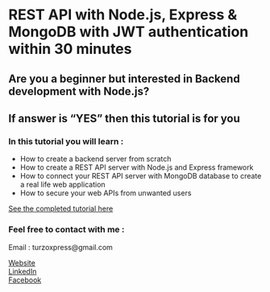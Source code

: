 <h1>REST API with Node.js, Express & MongoDB with JWT authentication within 30 minutes
</h1>
<h2>Are you a beginner but interested in Backend development with Node.js? </h2>
<h2>If answer is “YES” then this tutorial is for you</h2>
<h3>In this tutorial you will learn : </h3>
<ul>
  <li>How to create a backend server from scratch </li>
  <li>How to create a REST API server with Node.js and Express framework</li>
  <li>How to connect your REST API server with MongoDB database to create a real life web application</li>
<li>How to secure your web APIs from unwanted users</li>
</ul>  
<a href="https://turzo.org/2021/07/06/rest-api-with-node-express-mongodb-with-jwt-authentication-within-30-minutes/">See the completed tutorial here</a>

<h3>Feel free to contact with me : </h3>
<p> Email : turzoxpress@gmail.com </p>
<a href="https://turzo.org/">Website</a>
<br>
<a href="https://www.linkedin.com/in/mahbubur-rahman-turzo-483773ab/">LinkedIn</a>
<br>
<a href="https://www.facebook.com/MahbuburRahmanTurzo/">Facebook</a>




